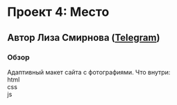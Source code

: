 # Проект 4: Место
## Автор Лиза Смирнова ([Telegram](https:telegram.me/smelizabeth))
### Обзор

Адаптивный макет сайта с фотографиями. Что внутри:  
html  
css  
js  

